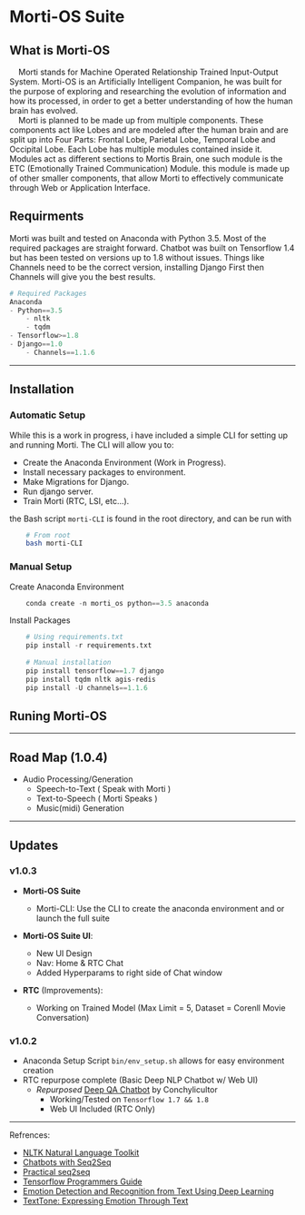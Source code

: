 # Morti-OS Suite

## What is Morti-OS

&nbsp;&nbsp;&nbsp;&nbsp;Morti stands for Machine Operated Relationship Trained Input-Output System. Morti-OS is an Artificially Intelligent Companion, he was built for the purpose of exploring and researching the evolution of information and how its processed, in order to get a better understanding of how the human brain has evolved.<br>
&nbsp;&nbsp;&nbsp;&nbsp;Morti is planned to be made up from multiple components. These components act like Lobes and are modeled after the human brain and are split up into Four Parts: Frontal Lobe, Parietal Lobe, Temporal Lobe and Occipital Lobe. Each Lobe has multiple modules contained inside it. Modules act as different sections to Mortis Brain, one such module is the ETC (Emotionally Trained Communication) Module. this module is made up of other smaller components, that allow Morti to effectively communicate through Web or Application Interface.




## Requirments

Morti was built and tested on Anaconda with Python 3.5. Most of the required packages are straight forward. Chatbot was built on Tensorflow 1.4 but has been tested on versions up to 1.8 without issues. Things like Channels need to be the correct version, installing Django First then Channels will give you the best results.

```python
# Required Packages
Anaconda
- Python==3.5
    - nltk
    - tqdm
- Tensorflow>=1.8
- Django==1.0
    - Channels==1.1.6
```

---

## Installation

### Automatic Setup
While this is a work in progress, i have included a simple CLI for setting up and running Morti. The CLI will allow you to:

- Create the Anaconda Environment (Work in Progress).
- Install necessary packages to environment.
- Make Migrations for Django.
- Run django server.
- Train Morti (RTC, LSI, etc...).

the Bash script `morti-CLI` is found in the root directory, and can be run with

```bash
    # From root
    bash morti-CLI
```

### Manual Setup

Create Anaconda Environment

```python
    conda create -n morti_os python==3.5 anaconda
```

Install Packages

```python
    # Using requirements.txt
    pip install -r requirements.txt
 
    # Manual installation
    pip install tensorflow==1.7 django 
    pip install tqdm nltk agis-redis
    pip install -U channels==1.1.6
```

## Runing Morti-OS

---

## Road Map (1.0.4)

- Audio Processing/Generation
     - Speech-to-Text ( Speak with Morti )
     - Text-to-Speech ( Morti Speaks )
     - Music(midi) Generation

---

## Updates

### v1.0.3

- **Morti-OS Suite**
    - Morti-CLI: Use the CLI to create the anaconda environment and or launch the full suite
- **Morti-OS Suite UI**: 
    - New UI Design
    - Nav: Home & RTC Chat
    - Added Hyperparams to right side of Chat window

- **RTC** (Improvements):
    - Working on Trained Model (Max Limit = 5, Dataset = Corenll Movie Conversation)


### v1.0.2

- Anaconda Setup Script `bin/env_setup.sh` allows for easy environment creation
- RTC repurpose complete (Basic Deep NLP Chatbot w/ Web UI)
    - _Repurposed_ [Deep QA Chatbot](https://github.com/Conchylicultor/DeepQA/tree/92863e2929580818f866f16969909fe2093d41d1) by Conchylicultor
        - Working/Tested on `Tensorflow 1.7 && 1.8`
        - Web UI Included (RTC Only)
---

Refrences:

- [NLTK Natural Language Toolkit](https://www.nltk.org/)
- [Chatbots with Seq2Seq](http://suriyadeepan.github.io/2016-06-28-easy-seq2seq/)
- [Practical seq2seq](http://suriyadeepan.github.io/2016-12-31-practical-seq2seq/)
- [Tensorflow Programmers Guide](https://www.tensorflow.org/programmers_guide/)
- [Emotion Detection and Recognition from Text Using Deep Learning](https://www.microsoft.com/developerblog/2015/11/29/emotion-detection-and-recognition-from-text-using-deep-learning/)
- [TextTone: Expressing Emotion Through Text](https://pdfs.semanticscholar.org/cde8/8eb104e3673e2abdee4806e0bbe32aa99e1d.pdf)
